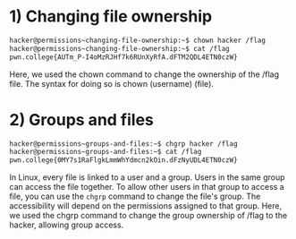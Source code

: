 # 1) Changing file ownership

```bash
hacker@permissions~changing-file-ownership:~$ chown hacker /flag
hacker@permissions~changing-file-ownership:~$ cat /flag
pwn.college{AUTm_P-I4oMzRJHf7k6RUnXyRfA.dFTM2QDL4ETN0czW}
```
Here, we used the chown command to change the ownership of the /flag file.
The syntax for doing so is chown (username) (file).

# 2) Groups and files

```bash
hacker@permissions~groups-and-files:~$ chgrp hacker /flag
hacker@permissions~groups-and-files:~$ cat /flag
pwn.college{0MY7s1RaFlgkLmmWhYdmcn2kOin.dFzNyUDL4ETN0czW}
```

In Linux, every file is linked to a user and a group. Users in the same group can access the file together. To allow other users in that group to access a file, you can use the `chgrp` command to change the file's group. The accessibility will depend on the permissions assigned to that group.
Here, we used the chgrp command to change the group ownership of /flag to the hacker, allowing group access.



